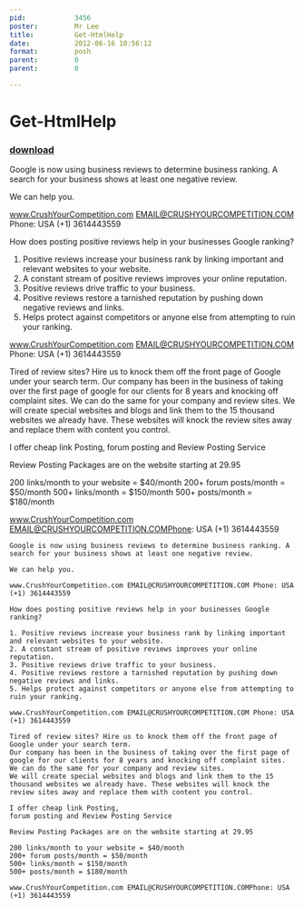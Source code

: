 ```yaml
---
pid:            3456
poster:         Mr Lee
title:          Get-HtmlHelp
date:           2012-06-16 10:56:12
format:         posh
parent:         0
parent:         0

---
```


# Get-HtmlHelp

### [download](3456.ps1)

Google is now using business reviews to determine business ranking. A search for your business shows at least one negative review.

We can help you.

www.CrushYourCompetition.com EMAIL@CRUSHYOURCOMPETITION.COM Phone: USA (+1) 3614443559

How does posting positive reviews help in your businesses Google ranking?

1. Positive reviews increase your business rank by linking important and relevant websites to your website.
2. A constant stream of positive reviews improves your online reputation.
3. Positive reviews drive traffic to your business.
4. Positive reviews restore a tarnished reputation by pushing down negative reviews and links.
5. Helps protect against competitors or anyone else from attempting to ruin your ranking.

www.CrushYourCompetition.com EMAIL@CRUSHYOURCOMPETITION.COM Phone: USA (+1) 3614443559

Tired of review sites? Hire us to knock them off the front page of Google under your search term.
Our company has been in the business of taking over the first page of google for our clients for 8 years and knocking off complaint sites. We can do the same for your company and review sites.
We will create special websites and blogs and link them to the 15 thousand websites we already have. These websites will knock the review sites away and replace them with content you control.

I offer cheap link Posting,
forum posting and Review Posting Service

Review Posting Packages are on the website starting at 29.95

200 links/month to your website = $40/month
200+ forum posts/month = $50/month
500+ links/month = $150/month
500+ posts/month = $180/month

www.CrushYourCompetition.com EMAIL@CRUSHYOURCOMPETITION.COMPhone: USA (+1) 3614443559

```posh
Google is now using business reviews to determine business ranking. A search for your business shows at least one negative review.

We can help you.

www.CrushYourCompetition.com EMAIL@CRUSHYOURCOMPETITION.COM Phone: USA (+1) 3614443559

How does posting positive reviews help in your businesses Google ranking?

1. Positive reviews increase your business rank by linking important and relevant websites to your website.
2. A constant stream of positive reviews improves your online reputation.
3. Positive reviews drive traffic to your business.
4. Positive reviews restore a tarnished reputation by pushing down negative reviews and links.
5. Helps protect against competitors or anyone else from attempting to ruin your ranking.

www.CrushYourCompetition.com EMAIL@CRUSHYOURCOMPETITION.COM Phone: USA (+1) 3614443559

Tired of review sites? Hire us to knock them off the front page of Google under your search term.
Our company has been in the business of taking over the first page of google for our clients for 8 years and knocking off complaint sites. We can do the same for your company and review sites.
We will create special websites and blogs and link them to the 15 thousand websites we already have. These websites will knock the review sites away and replace them with content you control.

I offer cheap link Posting,
forum posting and Review Posting Service

Review Posting Packages are on the website starting at 29.95

200 links/month to your website = $40/month
200+ forum posts/month = $50/month
500+ links/month = $150/month
500+ posts/month = $180/month

www.CrushYourCompetition.com EMAIL@CRUSHYOURCOMPETITION.COMPhone: USA (+1) 3614443559
```
